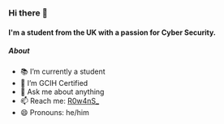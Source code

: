 ### Hi there 👋

#### I'm a student from the UK with a passion for Cyber Security.

##### About

- 📚 I’m currently a student
- 📜 I’m GCIH Certified
- 💬 Ask me about anything
- 📫 Reach me: [R0w4nS_](https://twitter.com/R0w4nS_)
- 😄 Pronouns: he/him
